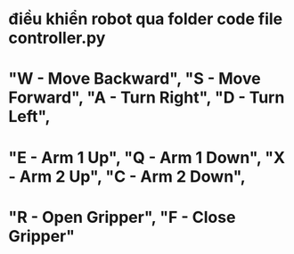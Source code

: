 

# điều khiển robot qua folder code file controller.py
# "W - Move Backward", "S - Move Forward", "A - Turn Right", "D - Turn Left",
# "E - Arm 1 Up", "Q - Arm 1 Down", "X - Arm 2 Up", "C - Arm 2 Down",
#  "R - Open Gripper", "F - Close Gripper"
